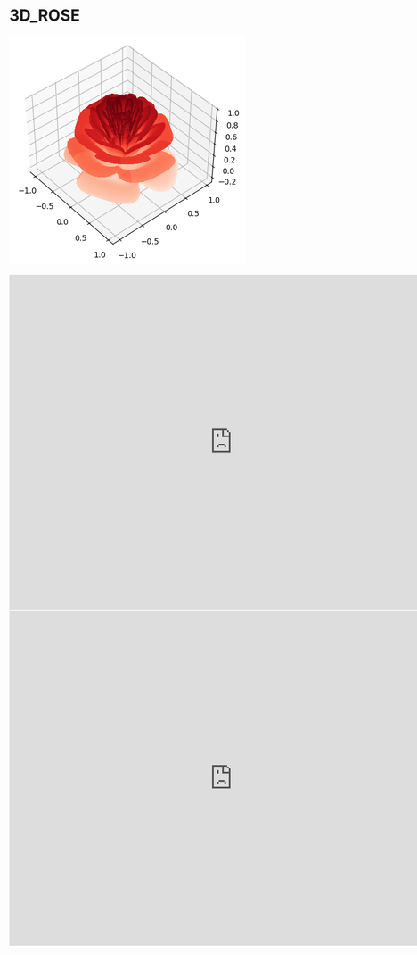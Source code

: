 # 3D_ROSE
![](https://github.com/ashanjayamal/3D_ROSE/blob/02ca3cfa583dc107aa4e9eb70044c11b647b648f/output.png)



<iframe src="https://3d-rose-ashan.netlify.app" width="800" height="600" frameborder="0"></iframe>

<iframe src="https://ashanjayamal.github.io/3D_ROSE/" width="800" height="600" frameborder="0"></iframe>
